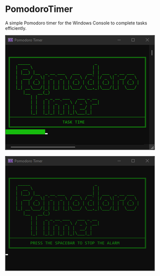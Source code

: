 # PomodoroTimer

A simple Pomodoro timer for the Windows Console to complete tasks efficiently.

![Pomodoro Timer - Task Time](https://github.com/waltbeaman/PomodoroTimer/blob/master/PomodoroTimer.png)
<br />
<br />
![Pomodoro Timer - Task Time](https://github.com/waltbeaman/PomodoroTimer/blob/master/PomodoroTimer-AlarmGif.png)
